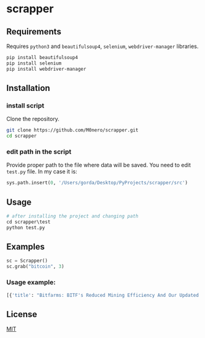 # scrapper

## Requirements

Requires `python3` and `beautifulsoup4`, `selenium`, `webdriver-manager`  libraries.

```sh
pip install beautifulsoup4
pip install selenium
pip install webdriver-manager
```
## Installation

### install script

Clone the repository. 

```bash
git clone https://github.com/M0nero/scrapper.git
cd scrapper
```

### edit path in the script

Provide proper path to the file where data will be saved. You need to edit `test.py` file. In my case it is:

```python
sys.path.insert(0, '/Users/gorda/Desktop/PyProjects/scrapper/src')
```


## Usage

```python
# after installing the project and changing path
cd scrapper\test
python test.py
```

## Examples

```python
sc = Scrapper()
sc.grab("bitcoin", 3)
```

### Usage example:

```python
[{'title': "Bitfarms: BITF's Reduced Mining Efficiency And Our Updated Valuation Framework", 'source': 'Seeking Alpha', 'time': '2 hours ago'}, {'title': 'Bitcoin S2F Creator PlanB Thinks BTC Will Reach $135k By December', 'source': 'NewsBTC', 'time': '2 hours ago'}, {'title': 'Bitcoin Surpasses Facebook In Market Capitalization', 'source': 'Bitcoin Magazine', 'time': '2 hours ago'}]
```

## License

[MIT](https://choosealicense.com/licenses/mit/)
